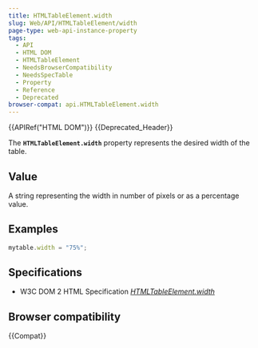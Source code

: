```yaml
---
title: HTMLTableElement.width
slug: Web/API/HTMLTableElement/width
page-type: web-api-instance-property
tags:
  - API
  - HTML DOM
  - HTMLTableElement
  - NeedsBrowserCompatibility
  - NeedsSpecTable
  - Property
  - Reference
  - Deprecated
browser-compat: api.HTMLTableElement.width
---
```


{{APIRef("HTML DOM")}} {{Deprecated_Header}}

The **`HTMLTableElement.width`** property represents the
desired width of the table.

## Value

A string representing the width in number of pixels or as a percentage value.

## Examples

```js
mytable.width = "75%";
```

## Specifications

- W3C DOM 2 HTML Specification [_HTMLTableElement.width_](https://www.w3.org/TR/DOM-Level-2-HTML/html.html#ID-77447361)

## Browser compatibility

{{Compat}}
